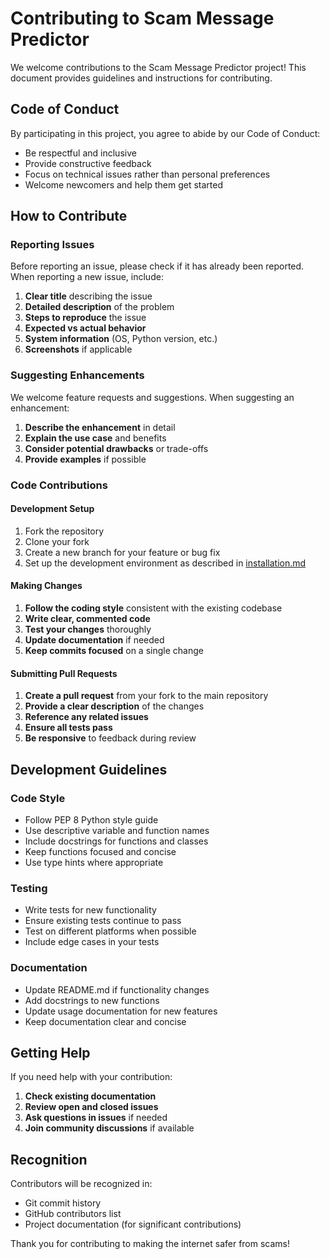 # Contributing to Scam Message Predictor

We welcome contributions to the Scam Message Predictor project! This document provides guidelines and instructions for contributing.

## Code of Conduct

By participating in this project, you agree to abide by our Code of Conduct:
- Be respectful and inclusive
- Provide constructive feedback
- Focus on technical issues rather than personal preferences
- Welcome newcomers and help them get started

## How to Contribute

### Reporting Issues

Before reporting an issue, please check if it has already been reported. When reporting a new issue, include:

1. **Clear title** describing the issue
2. **Detailed description** of the problem
3. **Steps to reproduce** the issue
4. **Expected vs actual behavior**
5. **System information** (OS, Python version, etc.)
6. **Screenshots** if applicable

### Suggesting Enhancements

We welcome feature requests and suggestions. When suggesting an enhancement:

1. **Describe the enhancement** in detail
2. **Explain the use case** and benefits
3. **Consider potential drawbacks** or trade-offs
4. **Provide examples** if possible

### Code Contributions

#### Development Setup

1. Fork the repository
2. Clone your fork
3. Create a new branch for your feature or bug fix
4. Set up the development environment as described in [installation.md](installation.md)

#### Making Changes

1. **Follow the coding style** consistent with the existing codebase
2. **Write clear, commented code**
3. **Test your changes** thoroughly
4. **Update documentation** if needed
5. **Keep commits focused** on a single change

#### Submitting Pull Requests

1. **Create a pull request** from your fork to the main repository
2. **Provide a clear description** of the changes
3. **Reference any related issues**
4. **Ensure all tests pass**
5. **Be responsive** to feedback during review

## Development Guidelines

### Code Style

- Follow PEP 8 Python style guide
- Use descriptive variable and function names
- Include docstrings for functions and classes
- Keep functions focused and concise
- Use type hints where appropriate

### Testing

- Write tests for new functionality
- Ensure existing tests continue to pass
- Test on different platforms when possible
- Include edge cases in your tests

### Documentation

- Update README.md if functionality changes
- Add docstrings to new functions
- Update usage documentation for new features
- Keep documentation clear and concise

## Getting Help

If you need help with your contribution:

1. **Check existing documentation**
2. **Review open and closed issues**
3. **Ask questions in issues** if needed
4. **Join community discussions** if available

## Recognition

Contributors will be recognized in:
- Git commit history
- GitHub contributors list
- Project documentation (for significant contributions)

Thank you for contributing to making the internet safer from scams!